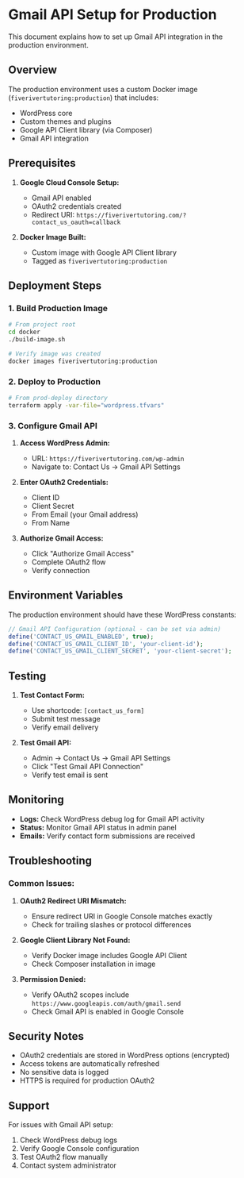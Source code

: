 # Gmail API Setup for Production

This document explains how to set up Gmail API integration in the production environment.

## **Overview**

The production environment uses a custom Docker image (`fiverivertutoring:production`) that includes:
- WordPress core
- Custom themes and plugins
- Google API Client library (via Composer)
- Gmail API integration

## **Prerequisites**

1. **Google Cloud Console Setup:**
   - Gmail API enabled
   - OAuth2 credentials created
   - Redirect URI: `https://fiverivertutoring.com/?contact_us_oauth=callback`

2. **Docker Image Built:**
   - Custom image with Google API Client library
   - Tagged as `fiverivertutoring:production`

## **Deployment Steps**

### **1. Build Production Image**

```bash
# From project root
cd docker
./build-image.sh

# Verify image was created
docker images fiverivertutoring:production
```

### **2. Deploy to Production**

```bash
# From prod-deploy directory
terraform apply -var-file="wordpress.tfvars"
```

### **3. Configure Gmail API**

1. **Access WordPress Admin:**
   - URL: `https://fiverivertutoring.com/wp-admin`
   - Navigate to: Contact Us → Gmail API Settings

2. **Enter OAuth2 Credentials:**
   - Client ID
   - Client Secret
   - From Email (your Gmail address)
   - From Name

3. **Authorize Gmail Access:**
   - Click "Authorize Gmail Access"
   - Complete OAuth2 flow
   - Verify connection

## **Environment Variables**

The production environment should have these WordPress constants:

```php
// Gmail API Configuration (optional - can be set via admin)
define('CONTACT_US_GMAIL_ENABLED', true);
define('CONTACT_US_GMAIL_CLIENT_ID', 'your-client-id');
define('CONTACT_US_GMAIL_CLIENT_SECRET', 'your-client-secret');
```

## **Testing**

1. **Test Contact Form:**
   - Use shortcode: `[contact_us_form]`
   - Submit test message
   - Verify email delivery

2. **Test Gmail API:**
   - Admin → Contact Us → Gmail API Settings
   - Click "Test Gmail API Connection"
   - Verify test email is sent

## **Monitoring**

- **Logs:** Check WordPress debug log for Gmail API activity
- **Status:** Monitor Gmail API status in admin panel
- **Emails:** Verify contact form submissions are received

## **Troubleshooting**

### **Common Issues:**

1. **OAuth2 Redirect URI Mismatch:**
   - Ensure redirect URI in Google Console matches exactly
   - Check for trailing slashes or protocol differences

2. **Google Client Library Not Found:**
   - Verify Docker image includes Google API Client
   - Check Composer installation in image

3. **Permission Denied:**
   - Verify OAuth2 scopes include `https://www.googleapis.com/auth/gmail.send`
   - Check Gmail API is enabled in Google Console

## **Security Notes**

- OAuth2 credentials are stored in WordPress options (encrypted)
- Access tokens are automatically refreshed
- No sensitive data is logged
- HTTPS is required for production OAuth2

## **Support**

For issues with Gmail API setup:
1. Check WordPress debug logs
2. Verify Google Console configuration
3. Test OAuth2 flow manually
4. Contact system administrator

